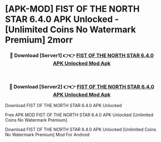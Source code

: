 # [APK-MOD] FIST OF THE NORTH STAR 6.4.0 APK Unlocked - [Unlimited Coins No Watermark Premium] 2morr



<div align="center">
<h3>🔴 Download [Server1] 👉👉 <a href="https://momento.my/?title=FIST_OF_THE_NORTH_STAR_6.4.0_APK_Unlocked">FIST OF THE NORTH STAR 6.4.0 APK Unlocked Mod Apk</a></h3><br>

<h3>🔴 Download [Server2] 👉👉 <a href="https://momento.my/?title=FIST_OF_THE_NORTH_STAR_6.4.0_APK_Unlocked">FIST OF THE NORTH STAR 6.4.0 APK Unlocked Mod Apk</a></h3>
</div>



Download FIST OF THE NORTH STAR 6.4.0 APK Unlocked 

Free APK MOD FIST OF THE NORTH STAR 6.4.0 APK Unlocked [Unlimited Coins No Watermark Premium]

Download FIST OF THE NORTH STAR 6.4.0 APK Unlocked [Unlimited Coins No Watermark Premium] Mod For Android
